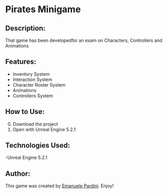 # Pirates Minigame

## Description:
That game has been developedfor an exam on Characters, Controllers and Animations

## Features:
- Inventory System
- Interaction System
- Character Roster System
- Animations
- Controllers System
  
## How to Use:
0. Download the project
1. Open with Unreal Engine 5.2.1

## Technologies Used:
-Unreal Engine 5.2.1

## Author:

This game was created by [Emanuele Pardini](http://emanuelepardini.altervista.org/).
Enjoy!
